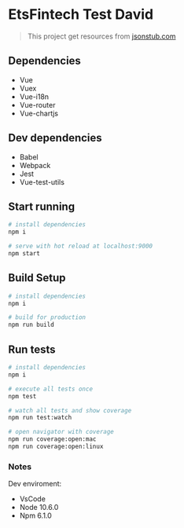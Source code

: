 # EtsFintech Test David

> This project get resources from [jsonstub.com](http://jsonstub.com/)

## Dependencies

- Vue
- Vuex
- Vue-i18n
- Vue-router
- Vue-chartjs

## Dev dependencies

- Babel
- Webpack
- Jest
- Vue-test-utils

## Start running

```bash
# install dependencies
npm i

# serve with hot reload at localhost:9000
npm start
```

## Build Setup

```bash
# install dependencies
npm i

# build for production
npm run build
```

## Run tests

```bash
# install dependencies
npm i

# execute all tests once
npm test

# watch all tests and show coverage
npm run test:watch

# open navigator with coverage
npm run coverage:open:mac
npm run coverage:open:linux
```

### Notes

Dev enviroment:

- VsCode
- Node 10.6.0
- Npm 6.1.0

